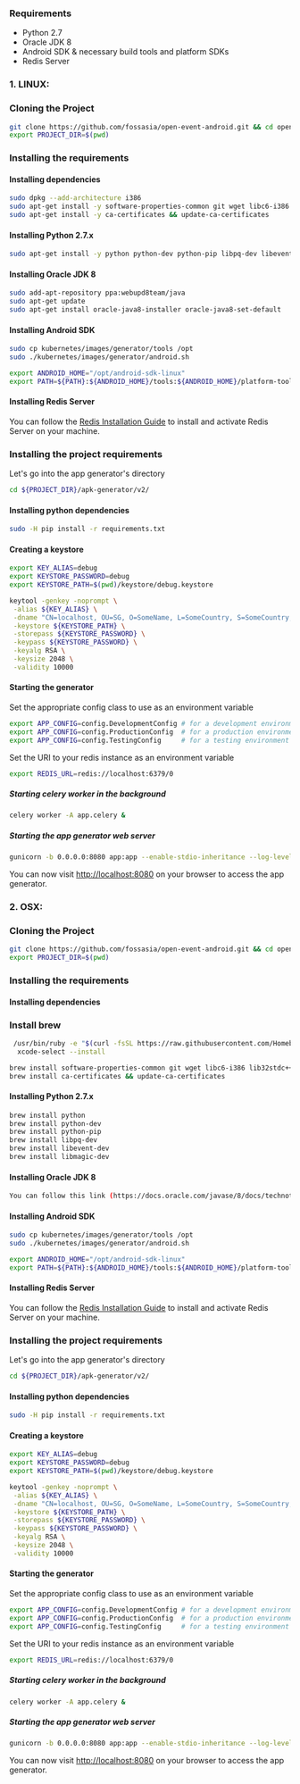 

### Requirements

- Python 2.7
- Oracle JDK 8
- Android SDK & necessary build tools and platform SDKs
- Redis Server

### 1. LINUX:


### Cloning the Project
```bash
git clone https://github.com/fossasia/open-event-android.git && cd open-event-android
export PROJECT_DIR=$(pwd)
```

### Installing the requirements

#### Installing dependencies

```bash
sudo dpkg --add-architecture i386
sudo apt-get install -y software-properties-common git wget libc6-i386 lib32stdc++6 lib32gcc1 lib32ncurses5 lib32z1 curl libqt5widgets5
sudo apt-get install -y ca-certificates && update-ca-certificates
```

#### Installing Python 2.7.x

```bash
sudo apt-get install -y python python-dev python-pip libpq-dev libevent-dev libmagic-dev 
```

#### Installing Oracle JDK 8
```bash
sudo add-apt-repository ppa:webupd8team/java
sudo apt-get update
sudo apt-get install oracle-java8-installer oracle-java8-set-default
```

#### Installing Android SDK
```bash
sudo cp kubernetes/images/generator/tools /opt
sudo ./kubernetes/images/generator/android.sh

export ANDROID_HOME="/opt/android-sdk-linux"
export PATH=${PATH}:${ANDROID_HOME}/tools:${ANDROID_HOME}/platform-tools
```

#### Installing Redis Server

You can follow the [Redis Installation Guide](https://www.digitalocean.com/community/tutorials/how-to-install-and-configure-redis-on-ubuntu-16-04) to install and activate Redis Server on your machine.

### Installing the project requirements

Let's go into the app generator's directory
```bash
cd ${PROJECT_DIR}/apk-generator/v2/
```
#### Installing python dependencies
```bash
sudo -H pip install -r requirements.txt
```

#### Creating a keystore

```bash
export KEY_ALIAS=debug
export KEYSTORE_PASSWORD=debug
export KEYSTORE_PATH=$(pwd)/keystore/debug.keystore
```

```bash
keytool -genkey -noprompt \
 -alias ${KEY_ALIAS} \
 -dname "CN=localhost, OU=SG, O=SomeName, L=SomeCountry, S=SomeCountry, C=SG" \
 -keystore ${KEYSTORE_PATH} \
 -storepass ${KEYSTORE_PASSWORD} \
 -keypass ${KEYSTORE_PASSWORD} \
 -keyalg RSA \
 -keysize 2048 \
 -validity 10000
```

#### Starting the generator

Set the appropriate config class to use as an environment variable
```bash
export APP_CONFIG=config.DevelopmentConfig # for a development environment
export APP_CONFIG=config.ProductionConfig  # for a production environment
export APP_CONFIG=config.TestingConfig     # for a testing environment
```

Set the URI to your redis instance as an environment variable
```bash
export REDIS_URL=redis://localhost:6379/0
```

##### Starting celery worker in the background
```bash
celery worker -A app.celery &
```

##### Starting the app generator web server
```bash
gunicorn -b 0.0.0.0:8080 app:app --enable-stdio-inheritance --log-level "info"
```

You can now visit [http://localhost:8080](http://localhost:8080/) on your browser to access the app generator.
 ### 2. OSX:


### Cloning the Project
```bash
git clone https://github.com/fossasia/open-event-android.git && cd open-event-android
export PROJECT_DIR=$(pwd)
```

### Installing the requirements

#### Installing dependencies

### Install brew
```bash
 /usr/bin/ruby -e "$(curl -fsSL https://raw.githubusercontent.com/Homebrew/install/master/install)"
  xcode-select --install
```
```bash
brew install software-properties-common git wget libc6-i386 lib32stdc++6 lib32gcc1 lib32ncurses5 lib32z1 curl libqt5widgets5
brew install ca-certificates && update-ca-certificates
```

#### Installing Python 2.7.x

```bash
brew install python 
brew install python-dev 
brew install python-pip 
brew install libpq-dev 
brew install libevent-dev 
brew install libmagic-dev 
```

#### Installing Oracle JDK 8
```bash
You can follow this link (https://docs.oracle.com/javase/8/docs/technotes/guides/install/mac_jdk.html) to install Oracle JDK on your machine.
```

#### Installing Android SDK
```bash
sudo cp kubernetes/images/generator/tools /opt
sudo ./kubernetes/images/generator/android.sh

export ANDROID_HOME="/opt/android-sdk-linux"
export PATH=${PATH}:${ANDROID_HOME}/tools:${ANDROID_HOME}/platform-tools
```

#### Installing Redis Server

You can follow the [Redis Installation Guide](https://medium.com/@petehouston/install-and-config-redis-on-mac-os-x-via-homebrew-eb8df9a4f298) to install and activate Redis Server on your machine.

### Installing the project requirements

Let's go into the app generator's directory
```bash
cd ${PROJECT_DIR}/apk-generator/v2/
```
#### Installing python dependencies
```bash
sudo -H pip install -r requirements.txt
```

#### Creating a keystore

```bash
export KEY_ALIAS=debug
export KEYSTORE_PASSWORD=debug
export KEYSTORE_PATH=$(pwd)/keystore/debug.keystore
```

```bash
keytool -genkey -noprompt \
 -alias ${KEY_ALIAS} \
 -dname "CN=localhost, OU=SG, O=SomeName, L=SomeCountry, S=SomeCountry, C=SG" \
 -keystore ${KEYSTORE_PATH} \
 -storepass ${KEYSTORE_PASSWORD} \
 -keypass ${KEYSTORE_PASSWORD} \
 -keyalg RSA \
 -keysize 2048 \
 -validity 10000
```

#### Starting the generator

Set the appropriate config class to use as an environment variable
```bash
export APP_CONFIG=config.DevelopmentConfig # for a development environment
export APP_CONFIG=config.ProductionConfig  # for a production environment
export APP_CONFIG=config.TestingConfig     # for a testing environment
```

Set the URI to your redis instance as an environment variable
```bash
export REDIS_URL=redis://localhost:6379/0
```

##### Starting celery worker in the background
```bash
celery worker -A app.celery &
```

##### Starting the app generator web server
```bash
gunicorn -b 0.0.0.0:8080 app:app --enable-stdio-inheritance --log-level "info"
```

You can now visit [http://localhost:8080](http://localhost:8080/) on your browser to access the app generator.


